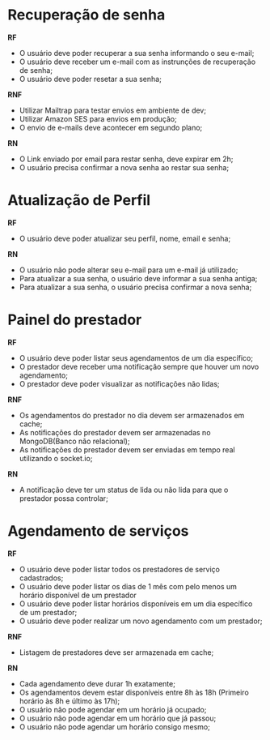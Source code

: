 # Recuperação de senha

**RF**

- O usuário deve poder recuperar a sua senha informando o seu e-mail;
- O usuário deve receber um e-mail com as instrunções de recuperação de senha;
- O usuário deve poder resetar a sua senha;

**RNF**

- Utilizar Mailtrap para testar envios em ambiente de dev;
- Utilizar Amazon SES para envios em produção;
- O envio de e-mails deve acontecer em segundo plano;

**RN**

- O Link enviado por email para restar senha, deve expirar em 2h;
- O usuário precisa confirmar a nova senha ao restar sua senha;

# Atualização de Perfil

**RF**

- O usuário deve poder atualizar seu perfil, nome, email e senha;

**RN**

- O usuário não pode alterar seu e-mail para um e-mail já utilizado;
- Para atualizar a sua senha, o usuário deve informar a sua senha antiga;
- Para atualizar a sua senha, o usuário precisa confirmar a nova senha;

# Painel do prestador

**RF**

- O usuário deve poder listar seus agendamentos de um dia específico;
- O prestador deve receber uma notificação sempre que houver um novo agendamento;
- O prestador deve poder visualizar as notificações não lidas;

**RNF**
- Os agendamentos do prestador no dia devem ser armazenados em cache;
- As notificações do prestador devem ser armazenadas no MongoDB(Banco não relacional);
- As notificações do prestador devem ser enviadas em tempo real utilizando o socket.io;

**RN**

- A notificação deve ter um status de lida ou não lida para que o prestador possa controlar;

# Agendamento de serviços

**RF**

- O usuário deve poder listar todos os prestadores de serviço cadastrados;
- O usuário deve poder listar os dias de 1 mês com pelo menos um horário disponível de um prestador
- O usuário deve poder listar horários disponíveis em um dia específico de um prestador;
- O usuário deve poder realizar um novo agendamento com um prestador;

**RNF**

- Listagem de prestadores deve ser armazenada em cache;

**RN**

- Cada agendamento deve durar 1h exatamente;
- Os agendamentos devem estar disponíveis entre 8h às 18h (Primeiro horário às 8h e último às 17h);
- O usuário não pode agendar em um horário já ocupado;
- O usuário não pode agendar em um horário que já passou;
- O usuário não pode agendar um horário consigo mesmo;
